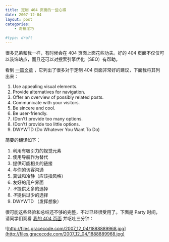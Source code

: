 ```yaml
---
title: 定制 404 页面的一些心得
date: 2007-12-04
layout: post
categories:
    - 奇技淫巧

#type: draft
---
```


很多兄弟和我一样，有时候会在 404 页面上面花些功夫。好的 404 页面不仅仅可以装饰站点，而且还可以对搜索引擎优化（SEO）有帮助。

看到 [一篇文章](http://www.smashingmagazine.com/2007/07/25/wanted-your-404-error-pages/) ，它列出了很多对于定制 404 页面非常好的建议，下面我将其列出来：

1. Use appealing visual elements.
2. Provide alternatives for navigation.
3. Offer an overview of possibly related posts.
4. Communicate with your visitors.
5. Be sincere and cool.
6. Be user-friendly.
7. (Don't) provide too many options.
8. (Don't) provide too little options.
9. DWYWTD (Do Whatever You Want To Do)

简要的翻译如下：

1. 利用有吸引力的视觉元素
2. 使用导航作为替代
3. 提供可能相关的链接
4. 与你的访客沟通
5. 真诚和冷静（应该指风格）
6. 友好的用户界面
7. *不*提供太多的选择
8. *不*提供过少的选择
9. DWYWTD （发挥想象）

很可能这些经验和总结还不够的完整，不过已经很受用了。下面是 Party 时间，请同学们观看 [我的 404 页面](http://www.gracecode.com/404) 并呕吐三分钟：

![http://files.gracecode.com/2007_12_04/1888889968.jpg](http://files.gracecode.com/2007_12_04/1888889968.jpg)

